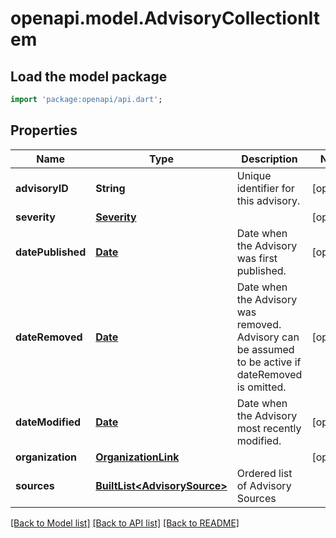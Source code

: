 # openapi.model.AdvisoryCollectionItem

## Load the model package
```dart
import 'package:openapi/api.dart';
```

## Properties
Name | Type | Description | Notes
------------ | ------------- | ------------- | -------------
**advisoryID** | **String** | Unique identifier for this advisory. | [optional] 
**severity** | [**Severity**](Severity.md) |  | [optional] 
**datePublished** | [**Date**](Date.md) | Date when the Advisory was first published. | [optional] 
**dateRemoved** | [**Date**](Date.md) | Date when the Advisory was removed. Advisory can be assumed to be active if dateRemoved is omitted. | [optional] 
**dateModified** | [**Date**](Date.md) | Date when the Advisory most recently modified. | [optional] 
**organization** | [**OrganizationLink**](OrganizationLink.md) |  | [optional] 
**sources** | [**BuiltList&lt;AdvisorySource&gt;**](AdvisorySource.md) | Ordered list of Advisory Sources | 

[[Back to Model list]](../README.md#documentation-for-models) [[Back to API list]](../README.md#documentation-for-api-endpoints) [[Back to README]](../README.md)


